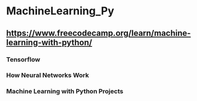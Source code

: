 # MachineLearning_Py
## https://www.freecodecamp.org/learn/machine-learning-with-python/
### Tensorflow
### How Neural Networks Work
### Machine Learning with Python Projects

